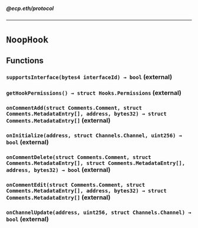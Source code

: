 ##### @ecp.eth/protocol

----

# `NoopHook`











## Functions

### `supportsInterface(bytes4 interfaceId) → bool` (external)





### `getHookPermissions() → struct Hooks.Permissions` (external)





### `onCommentAdd(struct Comments.Comment, struct Comments.MetadataEntry[], address, bytes32) → struct Comments.MetadataEntry[]` (external)





### `onInitialize(address, struct Channels.Channel, uint256) → bool` (external)





### `onCommentDelete(struct Comments.Comment, struct Comments.MetadataEntry[], struct Comments.MetadataEntry[], address, bytes32) → bool` (external)





### `onCommentEdit(struct Comments.Comment, struct Comments.MetadataEntry[], address, bytes32) → struct Comments.MetadataEntry[]` (external)





### `onChannelUpdate(address, uint256, struct Channels.Channel) → bool` (external)







